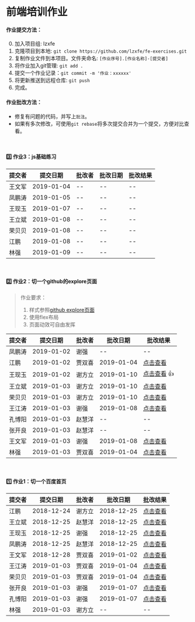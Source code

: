 # 前端培训作业


#### 作业提交方法：

0. 加入项目组: lzxfe
1. 克隆项目到本地: `git clone https://github.com/lzxfe/fe-exercises.git`
2. 复制作业文件到本项目。文件夹命名: `[作业序号].[作业名称]-[提交者]`
3. 将作业加入git管理: `git add .`
4. 提交一个作业记录：`git commit -m '作业：xxxxxx'`
5. 将更新推送到远程仓库: `git push`
6. 完成。


#### 作业批改方法：

- 修复有问题的代码，并写上`批注`。
- 如果有多次修改，可使用`git rebase`将多次提交合并为一个提交，方便对比查看。

<br/>


#### :three: 作业3：js基础练习

| 提交者 | 提交日期   | 批改者 | 批改日期 | 批改结果 |
|------|------------|--------|----------|----------|
| 王文军 | 2019-01-04 | --     | --       | --       |
| 凤鹏涛 | 2019-01-05 | --     | --       | --       |
| 王现玉 | 2019-01-07 | --     | --       | --       |
| 王立斌 | 2019-01-08 | --     | --       | --       |
| 荣贝贝 | 2019-01-08 | --     | --       | --       |
| 江鹏   | 2019-01-08 | --     | --       | --       |
| 林强   | 2019-01-09 | --     | --       | --       |

<br/>


#### :two: 作业2：切一个github的explore页面


> 作业要求：
> 1. 样式参照[github explore页面](https://github.com/explore)
> 2. 使用flex布局 
> 3. 页面动效可自由发挥


| 提交者 | 提交日期   | 批改者 | 批改日期   | 批改结果                                                                                                           |
|------|------------|------|------------|--------------------------------------------------------------------------------------------------------------------|
| 凤鹏涛 | 2019-01-02 | 谢强   | --         | --                                                                                                                 |
| 江鹏   | 2019-01-02 | 贾双喜 | 2019-01-04 | [点击查看](https://github.com/lzxfe/fe-exercises/commit/d71b95340488b93c7f45613cdb215df698797b3f?diff=split)       |
| 王现玉 | 2019-01-02 | 谢方立 | 2019-01-10 | [点击查看](https://github.com/lzxfe/fe-exercises/commit/d4a0b8c3260c50586c27384adf2c2ace7940a4be?diff=split)  :+1: |
| 王立斌 | 2019-01-03 | 谢方立 | 2019-01-10 | [点击查看](https://github.com/lzxfe/fe-exercises/commit/4664141bdc20de0024b99e6276c088ce6f1d2ffe?diff=split)       |
| 荣贝贝 | 2019-01-03 | 谢方立 | 2019-01-10 | [点击查看](https://github.com/lzxfe/fe-exercises/commit/f35c6b151361fe16c6b6bf0d6af072e32564bd7a?diff=split)       |
| 王江涛 | 2019-01-03 | 谢强   | 2019-01-08 | [点击查看](https://github.com/lzxfe/fe-exercises/commit/0546732aba7bc17055a1692f095882acb82b5220?diff=split)       |
| 孔博阳 | 2019-01-03 | 赵慧洋 | --         | --                                                                                                                 |
| 张开良 | 2019-01-03 | 赵慧洋 | --         | --                                                                                                                 |
| 王文军 | 2019-01-03 | 谢强   | 2019-01-08 | [点击查看](https://github.com/lzxfe/fe-exercises/commit/3b4552db5f6640e8f5afd26bf19ef6a13b8a10ec?diff=split)       |
| 林强   | 2019-01-03 | 贾双喜 | 2019-01-04 | [点击查看](https://github.com/lzxfe/fe-exercises/commit/d71b95340488b93c7f45613cdb215df698797b3f?diff=split)       |

<br/>

#### :one:  作业1：切一个百度首页

| 提交者 | 提交日期   | 批改者 | 批改日期   | 批改结果                                                                                                     |
|------|------------|------|------------|--------------------------------------------------------------------------------------------------------------|
| 江鹏   | 2018-12-24 | 谢方立 | 2018-12-25 | [点击查看](https://github.com/lzxfe/fe-exercises/commit/1c47bc0d382bc6c98f60ebe4f352b8cb80f65156?diff=split) |
| 王立斌 | 2018-12-25 | 赵慧洋 | 2018-12-25 | [点击查看](https://github.com/lzxfe/fe-exercises/commit/991fb248ec926e9c1ad0f4f203e0f9dae8ae2424?diff=split) |
| 王现玉 | 2018-12-25 | 谢强   | 2018-12-25 | [点击查看](https://github.com/lzxfe/fe-exercises/commit/ec621244e881bcb99034abc3bdb5600c7cc92c26?diff=split) |
| 凤鹏涛 | 2018-12-25 | 赵慧洋 | 2018-12-25 | [点击查看](https://github.com/lzxfe/fe-exercises/commit/ec621244e881bcb99034abc3bdb5600c7cc92c26?diff=split) |
| 王文军 | 2018-12-28 | 贾双喜 | 2019-01-02 | [点击查看](https://github.com/lzxfe/fe-exercises/commit/0cd9f31cdc31cc873d0bb57615ac0cb2e99ba04f?diff=split) |
| 王江涛 | 2019-01-03 | 贾双喜 | 2019-01-04 | [点击查看](https://github.com/lzxfe/fe-exercises/commit/ffa5145a57782987efef690ed1f6e38e19e66a2d?diff=split) |
| 荣贝贝 | 2019-01-03 | 贾双喜 | 2019-01-04 | [点击查看](https://github.com/lzxfe/fe-exercises/commit/71b4e9a12a2d38cc7cb37b1a89f897ff3993fc75?diff=split) |
| 张开良 | 2019-01-03 | 谢强   | 2019-01-07 | [点击查看](https://github.com/lzxfe/fe-exercises/commit/30bbb45407a2e9199b41eae43d836b0fe2a2a18e?diff=split) |
| 孔博阳 | 2019-01-03 | 谢强   | 2019-01-07 | [点击查看](https://github.com/lzxfe/fe-exercises/commit/3730a692baaf575f921df3faf8b1b46ab8546c36?diff=split) |
| 林强   | 2019-01-03 | 谢方立 | --         | --                                                                                                           |


<br/>

